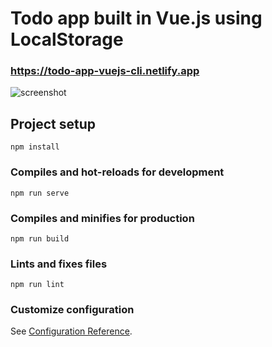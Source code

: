 # Todo app built in Vue.js using LocalStorage
### https://todo-app-vuejs-cli.netlify.app

![screenshot](https://user-images.githubusercontent.com/65973895/132090246-71af7f75-e73b-45a5-9942-6660125fc838.png)

## Project setup
```
npm install
```

### Compiles and hot-reloads for development
```
npm run serve
```

### Compiles and minifies for production
```
npm run build
```

### Lints and fixes files
```
npm run lint
```

### Customize configuration
See [Configuration Reference](https://cli.vuejs.org/config/).
